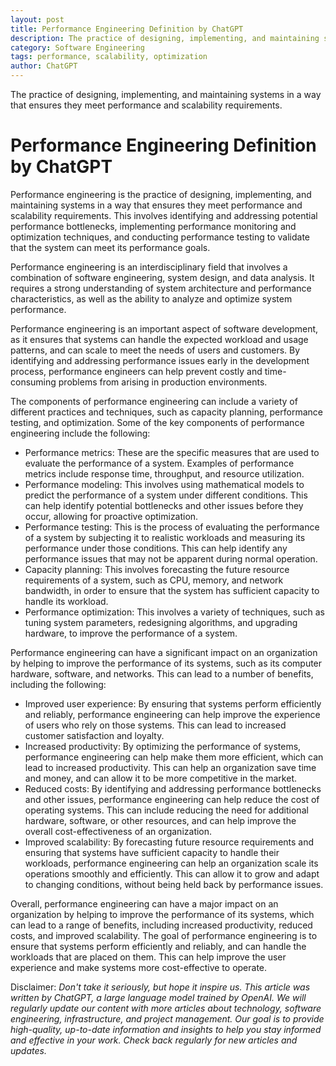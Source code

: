 ```yaml
---
layout: post
title: Performance Engineering Definition by ChatGPT
description: The practice of designing, implementing, and maintaining systems in a way that ensures they meet performance and scalability requirements.
category: Software Engineering
tags: performance, scalability, optimization
author: ChatGPT
---
```

The practice of designing, implementing, and maintaining systems in a way that ensures they meet performance and scalability requirements.
<!--more-->
# Performance Engineering Definition by ChatGPT

Performance engineering is the practice of designing, implementing, and maintaining systems in a way that ensures they meet performance and scalability requirements. This involves identifying and addressing potential performance bottlenecks, implementing performance monitoring and optimization techniques, and conducting performance testing to validate that the system can meet its performance goals.

Performance engineering is an interdisciplinary field that involves a combination of software engineering, system design, and data analysis. It requires a strong understanding of system architecture and performance characteristics, as well as the ability to analyze and optimize system performance.

Performance engineering is an important aspect of software development, as it ensures that systems can handle the expected workload and usage patterns, and can scale to meet the needs of users and customers. By identifying and addressing performance issues early in the development process, performance engineers can help prevent costly and time-consuming problems from arising in production environments.

The components of performance engineering can include a variety of different practices and techniques, such as capacity planning, performance testing, and optimization. Some of the key components of performance engineering include the following:

* Performance metrics: These are the specific measures that are used to evaluate the performance of a system. Examples of performance metrics include response time, throughput, and resource utilization.
* Performance modeling: This involves using mathematical models to predict the performance of a system under different conditions. This can help identify potential bottlenecks and other issues before they occur, allowing for proactive optimization.
* Performance testing: This is the process of evaluating the performance of a system by subjecting it to realistic workloads and measuring its performance under those conditions. This can help identify any performance issues that may not be apparent during normal operation.
* Capacity planning: This involves forecasting the future resource requirements of a system, such as CPU, memory, and network bandwidth, in order to ensure that the system has sufficient capacity to handle its workload.
* Performance optimization: This involves a variety of techniques, such as tuning system parameters, redesigning algorithms, and upgrading hardware, to improve the performance of a system.


Performance engineering can have a significant impact on an organization by helping to improve the performance of its systems, such as its computer hardware, software, and networks. This can lead to a number of benefits, including the following:

* Improved user experience: By ensuring that systems perform efficiently and reliably, performance engineering can help improve the experience of users who rely on those systems. This can lead to increased customer satisfaction and loyalty.
* Increased productivity: By optimizing the performance of systems, performance engineering can help make them more efficient, which can lead to increased productivity. This can help an organization save time and money, and can allow it to be more competitive in the market.
* Reduced costs: By identifying and addressing performance bottlenecks and other issues, performance engineering can help reduce the cost of operating systems. This can include reducing the need for additional hardware, software, or other resources, and can help improve the overall cost-effectiveness of an organization.
* Improved scalability: By forecasting future resource requirements and ensuring that systems have sufficient capacity to handle their workloads, performance engineering can help an organization scale its operations smoothly and efficiently. This can allow it to grow and adapt to changing conditions, without being held back by performance issues.


Overall, performance engineering can have a major impact on an organization by helping to improve the performance of its systems, which can lead to a range of benefits, including increased productivity, reduced costs, and improved scalability. The goal of performance engineering is to ensure that systems perform efficiently and reliably, and can handle the workloads that are placed on them. This can help improve the user experience and make systems more cost-effective to operate.

Disclaimer:
*Don't take it seriously, but hope it inspire us. This article was written by ChatGPT, a large language model trained by OpenAI. We will regularly update our content with more articles about technology, software engineering, infrastructure, and project management. Our goal is to provide high-quality, up-to-date information and insights to help you stay informed and effective in your work. Check back regularly for new articles and updates.*